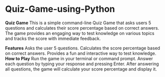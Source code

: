 # Quiz-Game-using-Python

**Quiz Game**
This is a simple command-line Quiz Game that asks users 5 questions and calculates their score percentage based on correct answers. The game provides an engaging way to test knowledge on various topics and tracks the score with immediate feedback.

**Features**
Asks the user 5 questions.
Calculates the score percentage based on correct answers.
Provides a fun and interactive way to test knowledge.
**How to Play**
Run the game in your terminal or command prompt.
Answer each question by typing your response and pressing Enter.
After answering all questions, the game will calculate your score percentage and display it.
